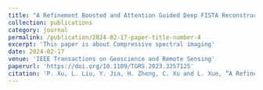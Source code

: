 ```yaml
---
title: "A Refinement Boosted and Attention Guided Deep FISTA Reconstruction Framework for Compressive Spectral Imaging"
collection: publications
category: journal
permalink: /publication/2024-02-17-paper-title-number-4
excerpt: 'This paper is about Compressive spectral imaging'
date: 2024-02-17
venue: 'IEEE Transactions on Geoscience and Remote Sensing'
paperurl: 'https://doi.org/10.1109/TGRS.2023.3257125'
citation: 'P. Xu, L. Liu, Y. Jia, H. Zheng, C. Xu and L. Xue, “A Refinement Boosted and Attention Guided Deep FISTA Reconstruction Framework for Compressive Spectral Imaging,” in IEEE Transactions on Geoscience and Remote Sensing, vol. 61, pp. 1-12, 2023, Art no. 5505912'
---
```

